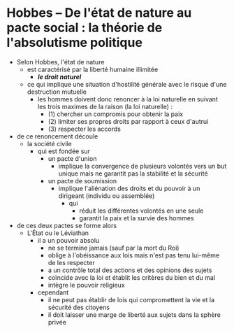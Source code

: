 # Hobbes – De l'état de nature au pacte social : la théorie de l'absolutisme politique

- Selon Hobbes, l'état de nature
  - est caractérisé par la liberté humaine illimitée
    - ***le droit naturel***
  - ce qui implique une situation d'hostilité générale avec le risque d'une destruction mutuelle
    - les hommes doivent donc renoncer à la loi naturelle en suivant les trois maximes de la raison (la loi naturelle) :
      - (1) chercher un compromis pour obtenir la paix
      - (2) limiter ses propres droits par rapport à ceux d'autrui
      - (3) respecter les accords
- de ce renoncement découle
  - la société civile
    - qui est fondée sur
      - un pacte d'union
        - implique la convergence de plusieurs volontés vers un but unique mais ne garantit pas la stabilité et la sécurité
      - un pacte de soumission
        - implique l'aliénation des droits et du pouvoir à un dirigeant (individu ou assemblée)
          - qui
            - réduit les différentes volontés en une seule
            - garantit la paix et la survie des hommes
- de ces deux pactes se forme alors
  - L'État ou le Léviathan
    - il a un pouvoir absolu
      - ne se termine jamais (sauf par la mort du Roi)
      - oblige à l'obéissance aux lois mais n'est pas tenu lui-même de les respecter
      - a un contrôle total des actions et des opinions des sujets
      - coïncide avec la loi et établit les critères du bien et du mal
      - intègre le pouvoir religieux
    - cependant
      - il ne peut pas établir de lois qui compromettent la vie et la sécurité des citoyens
      - il doit laisser une marge de liberté aux sujets dans la sphère privée
